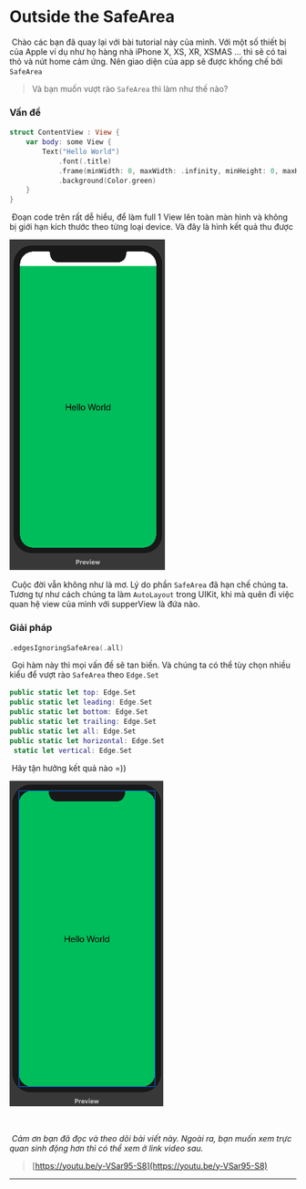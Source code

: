 # Outside the SafeArea

​		Chào các bạn đã quay lại với bài tutorial này của mình. Với một số thiết bị của Apple ví dụ như họ hàng nhà iPhone X, XS, XR, XSMAS … thì sẽ có tai thỏ và nút home cảm ứng. Nên giao diện của app sẽ được khống chế bởi `SafeArea`

> Và bạn muốn vượt rào `SafeArea` thì làm như thế nào?

### Vấn đề

```swift
struct ContentView : View {
    var body: some View {
        Text("Hello World")
            .font(.title)
            .frame(minWidth: 0, maxWidth: .infinity, minHeight: 0, maxHeight: .infinity)
            .background(Color.green)
    }
}
```

​		Đoạn code trên rất dễ hiểu, để làm full 1 View lên toàn màn hình và không bị giới hạn kích thước theo từng loại device. Và đây là hình kết quả thu được

![full_safearea](../assets/images/OutsideSafeArea/1.png)

​		Cuộc đời vẫn không như là mơ. Lý do phần `SafeArea` đã hạn chế chúng ta. Tương tự như cách chúng ta làm `AutoLayout` trong UIKit, khi mà quên đi việc quan hệ view của mình với supperView là đứa nào.

### Giải pháp

```swift
.edgesIgnoringSafeArea(.all)
```

​		Gọi hàm này thì mọi vấn đề sẽ tan biến. Và chúng ta có thể tùy chọn nhiều kiểu để vượt rào `SafeArea` theo `Edge.Set`

```swift
public static let top: Edge.Set
public static let leading: Edge.Set
public static let bottom: Edge.Set
public static let trailing: Edge.Set
public static let all: Edge.Set
public static let horizontal: Edge.Set
 static let vertical: Edge.Set
```

​		Hãy tận hưởng kết quả nào =))

![full_safearea](../assets/images/OutsideSafeArea/2.png)

​		

​		*Cảm ơn bạn đã đọc và theo dõi bài viết này. Ngoài ra, bạn muốn xem trực quan sinh động hơn thì có thể xem ở link video sau.*

> [https://youtu.be/y-VSar95-S8](https://youtu.be/y-VSar95-S8)

---

